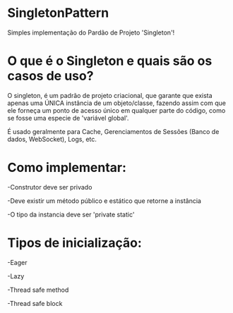 # SingletonPattern
Simples implementação do Pardão de Projeto 'Singleton'!

# O que é o Singleton e quais são os casos de uso?

O singleton, é um padrão de projeto criacional, que garante que exista apenas uma ÚNICA instância de um objeto/classe, fazendo assim com que ele forneça um ponto de acesso único em qualquer parte do código, como se fosse uma especie de 'variável global'.

É usado geralmente para Cache, Gerenciamentos de Sessões (Banco de dados, WebSocket), Logs, etc.

# Como implementar:

<p>-Construtor deve ser privado</p>
<p>-Deve existir um método público e estático que retorne a instância</p>
<p>-O tipo da instancia deve ser 'private static'</p>

# Tipos de inicialização:

<p>-Eager</p>
<p>-Lazy</p>
<p>-Thread safe method</p>
<p>-Thread safe block</p>
